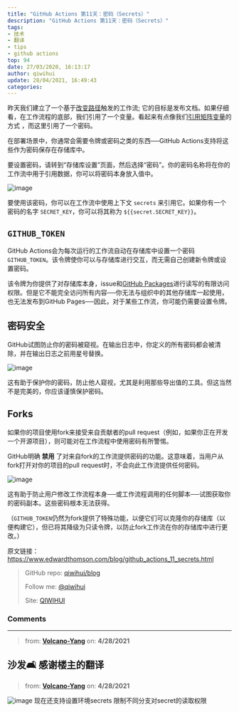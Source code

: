 ```yaml
---
title: "GitHub Actions 第11天：密码（Secrets）"
description: "GitHub Actions 第11天：密码（Secrets）"
tags: 
- 技术
- 翻译
- tips
- github actions
top: 94
date: 27/03/2020, 16:13:17
author: qiwihui
update: 28/04/2021, 16:49:43
categories: 
---
```


昨天我们建立了一个基于[改变路径](https://qiwihui.com/qiwihui-blog-93/)触发的工作流; 它的目标是发布文档。如果仔细看，在工作流程的底部，我们引用了一个变量。看起来有点像我们[引用矩阵变量](https://qiwihui.com/qiwihui-blog-85/)的方式 ，而这里引用了一个密码。

在部署场景中，你通常会需要令牌或密码之类的东西──GitHub Actions支持将这些作为密码保存在存储库中。

要设置密码，请转到“存储库设置”页面，然后选择“密码”。你的密码名称将在你的工作流中用于引用数据，你可以将密码本身放入值中。

<!--more-->

![image](https://user-images.githubusercontent.com/3297411/77734745-39523f80-7044-11ea-8aed-91f6dde277e0.png)

要使用该密码，你可以在工作流中使用上下文 `secrets` 来引用它。如果你有一个密码的名字 `SECRET_KEY`，你可以将其称为 `${{secret.SECRET_KEY}}`。

<script src="https://gist.github.com/ethomson/eb722482cfd7f955f17c3231efe8804a.js"></script>

## `GITHUB_TOKEN`

GitHub Actions会为每次运行的工作流自动在存储库中设置一个密码 `GITHUB_TOKEN`。该令牌使你可以与存储库进行交互，而无需自己创建新令牌或设置密码。

该令牌为你提供了对存储库本身，issue和[GitHub Packages](https://www.edwardthomson.com/blog/github_actions_9_deploy_to_github_packages.html)进行读写的有限访问权限。但是它不能完全访问所有内容──你无法与组织中的其他存储库一起使用，也无法发布到GitHub Pages──因此，对于某些工作流，你可能仍需要设置令牌。

## 密码安全

GitHub试图防止你的密码被窥视。在输出日志中，你定义的所有密码都会被清除，并在输出日志之前用星号替换。

![image](https://user-images.githubusercontent.com/3297411/77734893-7ddddb00-7044-11ea-93af-18ab47df2ffd.png)

这有助于保护你的密码，防止他人窥视，尤其是利用那些导出值的工具。但这当然不是完美的，你应该谨慎保护密码。

## Forks

如果你的项目使用fork来接受来自贡献者的pull request（例如，如果你正在开发一个开源项目），则可能对在工作流程中使用密码有所警惕。

GitHub明确 **禁用** 了对来自fork的工作流提供密码的功能。这意味着，当用户从fork打开对你的项目的pull request时，不会向此工作流提供任何密码。

![image](https://user-images.githubusercontent.com/3297411/77734903-86361600-7044-11ea-8475-410b7380eb83.png)

这有助于防止用户修改工作流程本身──或工作流程调用的任何脚本──试图获取你的密码副本。这些密码根本无法获得。

（`GITHUB_TOKEN`仍然为fork提供了特殊功能，以便它们可以克隆你的存储库（以便构建它），但已将其降级为只读令牌，以防止fork工作流在你的存储库中进行更改。）

原文链接：https://www.edwardthomson.com/blog/github_actions_11_secrets.html

> GitHub repo: [qiwihui/blog](https://github.com/qiwihui/blog)
>
> Follow me: [@qiwihui](https://github.com/qiwihui)
>
> Site: [QIWIHUI](https://qiwihui.com)


### Comments

---
> from: [**Volcano-Yang**](https://github.com/qiwihui/blog/issues/94#issuecomment-828274529) on: **4/28/2021**

沙发🛋  感谢楼主的翻译
---
> from: [**Volcano-Yang**](https://github.com/qiwihui/blog/issues/94#issuecomment-828275735) on: **4/28/2021**

![image](https://user-images.githubusercontent.com/43328103/116375203-a173e600-a841-11eb-8535-4212b723be16.png)
现在还支持设置环境secrets 限制不同分支对secret的读取权限
